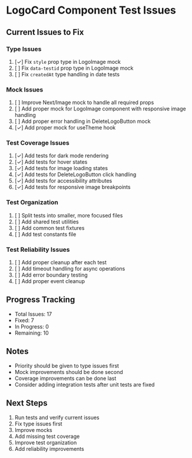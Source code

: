 # LogoCard Component Test Issues

## Current Issues to Fix

### Type Issues
1. [✓] Fix `style` prop type in LogoImage mock
2. [ ] Fix `data-testid` prop type in LogoImage mock
3. [ ] Fix `createdAt` type handling in date tests

### Mock Issues
1. [ ] Improve Next/Image mock to handle all required props
2. [ ] Add proper mock for LogoImage component with responsive image handling
3. [ ] Add proper error handling in DeleteLogoButton mock
4. [✓] Add proper mock for useTheme hook

### Test Coverage Issues
1. [✓] Add tests for dark mode rendering
2. [✓] Add tests for hover states
3. [✓] Add tests for image loading states
4. [✓] Add tests for DeleteLogoButton click handling
5. [✓] Add tests for accessibility attributes
6. [✓] Add tests for responsive image breakpoints

### Test Organization
1. [ ] Split tests into smaller, more focused files
2. [ ] Add shared test utilities
3. [ ] Add common test fixtures
4. [ ] Add test constants file

### Test Reliability Issues
1. [ ] Add proper cleanup after each test
2. [ ] Add timeout handling for async operations
3. [ ] Add error boundary testing
4. [ ] Add proper event cleanup

## Progress Tracking

- Total Issues: 17
- Fixed: 7
- In Progress: 0
- Remaining: 10

## Notes

- Priority should be given to type issues first
- Mock improvements should be done second
- Coverage improvements can be done last
- Consider adding integration tests after unit tests are fixed

## Next Steps

1. Run tests and verify current issues
2. Fix type issues first
3. Improve mocks
4. Add missing test coverage
5. Improve test organization
6. Add reliability improvements 